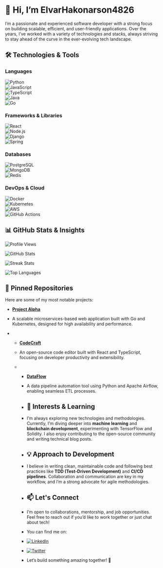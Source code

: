 # 👋 Hi, I’m ElvarHakonarson4826  

I’m a passionate and experienced software developer with a strong focus on building scalable, efficient, and user-friendly applications. Over the years, I’ve worked with a variety of technologies and stacks, always striving to stay ahead of the curve in the ever-evolving tech landscape.  

## 🛠️ Technologies & Tools  

### Languages  
![Python](https://img.shields.io/badge/Python-3776AB?style=for-the-badge&logo=python&logoColor=white)  
![JavaScript](https://img.shields.io/badge/JavaScript-F7DF1E?style=for-the-badge&logo=javascript&logoColor=black)  
![TypeScript](https://img.shields.io/badge/TypeScript-007ACC?style=for-the-badge&logo=typescript&logoColor=white)  
![Java](https://img.shields.io/badge/Java-ED8B00?style=for-the-badge&logo=openjdk&logoColor=white)  
![Go](https://img.shields.io/badge/Go-00ADD8?style=for-the-badge&logo=go&logoColor=white)  

### Frameworks & Libraries  
![React](https://img.shields.io/badge/React-20232A?style=for-the-badge&logo=react&logoColor=61DAFB)  
![Node.js](https://img.shields.io/badge/Node.js-339933?style=for-the-badge&logo=nodedotjs&logoColor=white)  
![Django](https://img.shields.io/badge/Django-092E20?style=for-the-badge&logo=django&logoColor=white)  
![Spring](https://img.shields.io/badge/Spring-6DB33F?style=for-the-badge&logo=spring&logoColor=white)  

### Databases  
![PostgreSQL](https://img.shields.io/badge/PostgreSQL-4169E1?style=for-the-badge&logo=postgresql&logoColor=white)  
![MongoDB](https://img.shields.io/badge/MongoDB-47A248?style=for-the-badge&logo=mongodb&logoColor=white)  
![Redis](https://img.shields.io/badge/Redis-DC382D?style=for-the-badge&logo=redis&logoColor=white)  

### DevOps & Cloud  
![Docker](https://img.shields.io/badge/Docker-2496ED?style=for-the-badge&logo=docker&logoColor=white)  
![Kubernetes](https://img.shields.io/badge/Kubernetes-326CE5?style=for-the-badge&logo=kubernetes&logoColor=white)  
![AWS](https://img.shields.io/badge/AWS-232F3E?style=for-the-badge&logo=amazonaws&logoColor=white)  
![GitHub Actions](https://img.shields.io/badge/GitHub_Actions-2088FF?style=for-the-badge&logo=github-actions&logoColor=white)  

## 📊 GitHub Stats & Insights  

![Profile Views](https://komarev.com/ghpvc/?username=ElvarHakonarson4826&label=Profile%20views&color=0e75b6&style=flat)  

![GitHub Stats](https://github-readme-stats.vercel.app/api?username=ElvarHakonarson4826&show_icons=true&theme=radical)  

![Streak Stats](https://streak-stats.demolab.com/?user=ElvarHakonarson4826&theme=radical)  

![Top Languages](https://github-readme-stats.vercel.app/api/top-langs/?username=ElvarHakonarson4826&layout=compact&theme=radical)  

## 📌 Pinned Repositories  

Here are some of my most notable projects:  

- **[Project Alpha](https://github.com/ElvarHakonarson4826/project-alpha)**
- A scalable microservices-based web application built with Go and Kubernetes, designed for high availability and performance.

- - **[CodeCraft](https://github.com/ElvarHakonarson4826/codecraft)**
  - An open-source code editor built with React and TypeScript, focusing on developer productivity and extensibility.
 
  - - **[DataFlow](https://github.com/ElvarHakonarson4826/dataflow)**
    - A data pipeline automation tool using Python and Apache Airflow, enabling seamless ETL processes.
   
    - ## 🌱 Interests & Learning
   
    - I’m always exploring new technologies and methodologies. Currently, I’m diving deeper into **machine learning** and **blockchain development**, experimenting with TensorFlow and Solidity. I also enjoy contributing to the open-source community and writing technical blog posts.
   
    - ## 💡 Approach to Development
   
    - I believe in writing clean, maintainable code and following best practices like **TDD (Test-Driven Development)** and **CI/CD pipelines**. Collaboration and communication are key in my workflow, and I’m a strong advocate for agile methodologies.
   
    - ## 📫 Let's Connect
   
    - I’m open to collaborations, mentorship, and job opportunities. Feel free to reach out if you’d like to work together or just chat about tech!
   
    - You can find me on:
    - [![LinkedIn](https://img.shields.io/badge/LinkedIn-0A66C2?style=for-the-badge&logo=linkedin&logoColor=white)](https://www.linkedin.com/in/ElvarHakonarson4826)
    - [![Twitter](https://img.shields.io/badge/Twitter-1DA1F2?style=for-the-badge&logo=twitter&logoColor=white)](https://twitter.com/ElvarHakonarson)
   
    - Let’s build something amazing together! 🚀

